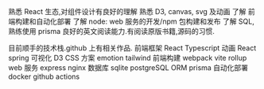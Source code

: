 熟悉 React 生态,对组件设计有良好的理解
熟悉 D3, canvas, svg 及动画
了解 前端构建和自动化部署
了解 node: web 服务的开发/npm 包构建和发布
了解 SQL, 熟练使用 prisma
良好的英文阅读能力.有阅读原版书籍,源码的习惯.

目前顺手的技术栈.github 上有相关作品.
前端框架
React Typescript
动画
React spring
可视化
D3
CSS 方案
emotion
tailwind
前端构建
webpack
vite
rollup
web 服务
express
nginx
数据库
sqlite
postgreSQL
ORM
prisma
自动化部署
docker
github actions
